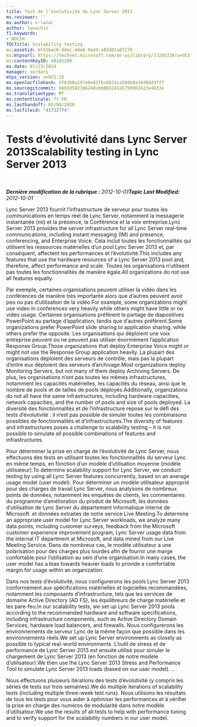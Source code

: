 ```yaml
---
title: Test de l’évolutivité de Lync Server 2013
ms.reviewer: ''
ms.author: v-lanac
author: lanachin
f1.keywords:
- NOCSH
TOCTitle: Scalability testing
ms:assetid: bf41bac6-d4ec-4de6-9a44-a82d01a87279
ms:mtpsurl: https://technet.microsoft.com/en-us/library/JJ205226(v=OCS.15)
ms:contentKeyID: 48185289
ms.date: 07/23/2014
manager: serdars
mtps_version: v=OCS.15
ms.openlocfilehash: d702b0a197e6e81fbc6833ca58968a10d8dd3fff
ms.sourcegitcommit: b693d5923d6240cbb865241a5750963423a4b33e
ms.translationtype: MT
ms.contentlocale: fr-FR
ms.lasthandoff: 02/04/2020
ms.locfileid: "41732774"
---
```

<div data-xmlns="http://www.w3.org/1999/xhtml">

<div class="topic" data-xmlns="http://www.w3.org/1999/xhtml" data-msxsl="urn:schemas-microsoft-com:xslt" data-cs="http://msdn.microsoft.com/en-us/">

<div data-asp="http://msdn2.microsoft.com/asp">

# <a name="scalability-testing-in-lync-server-2013"></a><span data-ttu-id="1ec31-102">Tests d’évolutivité dans Lync Server 2013</span><span class="sxs-lookup"><span data-stu-id="1ec31-102">Scalability testing in Lync Server 2013</span></span>

</div>

<div id="mainSection">

<div id="mainBody">

<span> </span>

<span data-ttu-id="1ec31-103">_**Dernière modification de la rubrique :** 2012-10-01_</span><span class="sxs-lookup"><span data-stu-id="1ec31-103">_**Topic Last Modified:** 2012-10-01_</span></span>

<span data-ttu-id="1ec31-104">Lync Server 2013 fournit l’infrastructure de serveur pour toutes les communications en temps réel de Lync Server, notamment la messagerie instantanée (mi) et la présence, la Conférence et la voix entreprise.</span><span class="sxs-lookup"><span data-stu-id="1ec31-104">Lync Server 2013 provides the server infrastructure for all Lync Server real-time communications, including instant messaging (IM) and presence, conferencing, and Enterprise Voice.</span></span> <span data-ttu-id="1ec31-105">Cela inclut toutes les fonctionnalités qui utilisent les ressources matérielles d’un pool Lync Server 2013 et, par conséquent, affectent les performances et l’évolutivité.</span><span class="sxs-lookup"><span data-stu-id="1ec31-105">This includes any features that use the hardware resources of a Lync Server 2013 pool and, therefore, affect performance and scale.</span></span> <span data-ttu-id="1ec31-106">Toutes les organisations n’utilisent pas toutes les fonctionnalités de manière égale.</span><span class="sxs-lookup"><span data-stu-id="1ec31-106">All organizations do not use all features equally.</span></span>

<span data-ttu-id="1ec31-107">Par exemple, certaines organisations peuvent utiliser la vidéo dans les conférences de manière très importante alors que d’autres peuvent avoir peu ou pas d’utilisation de la vidéo.</span><span class="sxs-lookup"><span data-stu-id="1ec31-107">For example, some organizations might use video in conferences very heavily while others might have little or no video usage.</span></span> <span data-ttu-id="1ec31-108">Certaines organisations préfèrent le partage de diapositives PowerPoint au partage d’application, tandis que d’autres préfèrent.</span><span class="sxs-lookup"><span data-stu-id="1ec31-108">Some organizations prefer PowerPoint slide sharing to application sharing, while others prefer the opposite.</span></span> <span data-ttu-id="1ec31-109">Les organisations qui déploient une voix entreprise peuvent ou ne peuvent pas utiliser énormément l’application Response Group.</span><span class="sxs-lookup"><span data-stu-id="1ec31-109">Those organizations that deploy Enterprise Voice might or might not use the Response Group application heavily.</span></span> <span data-ttu-id="1ec31-110">La plupart des organisations déploient des serveurs de contrôle, mais pas la plupart d’entre eux déploient des serveurs d’archivage.</span><span class="sxs-lookup"><span data-stu-id="1ec31-110">Most organizations deploy Monitoring Servers, but not many of them deploy Archiving Servers.</span></span> <span data-ttu-id="1ec31-111">De plus, les organisations n’ont pas toutes les mêmes infrastructures, notamment les capacités matérielles, les capacités du réseau, ainsi que le nombre de pools et de tailles de pools déployés.</span><span class="sxs-lookup"><span data-stu-id="1ec31-111">Additionally, organizations do not all have the same infrastructures, including hardware capacities, network capacities, and the number of pools and size of pools deployed.</span></span> <span data-ttu-id="1ec31-112">La diversité des fonctionnalités et de l’infrastructure repose sur le défi des tests d’évolutivité : il n’est pas possible de simuler toutes les combinaisons possibles de fonctionnalités et d’infrastructures.</span><span class="sxs-lookup"><span data-stu-id="1ec31-112">The diversity of features and infrastructures poses a challenge to scalability testing – it is not possible to simulate all possible combinations of features and infrastructures.</span></span>

<span data-ttu-id="1ec31-113">Pour déterminer la prise en charge de l’évolutivité de Lync Server, nous effectuons des tests en utilisant toutes les fonctionnalités du serveur Lync en même temps, en fonction d’un modèle d’utilisation moyenne (modèle utilisateur).</span><span class="sxs-lookup"><span data-stu-id="1ec31-113">To determine scalability support for Lync Server, we conduct testing by using all Lync Server features concurrently, based on an average usage model (user model).</span></span> <span data-ttu-id="1ec31-114">Pour déterminer un modèle utilisateur approprié pour des charges de travail Lync Server, nous analysons de nombreux points de données, notamment les enquêtes de clients, les commentaires du programme d’amélioration du produit de Microsoft, les données d’utilisation de Lync Server du département informatique interne de Microsoft. et données extraites de notre service Live Meeting.</span><span class="sxs-lookup"><span data-stu-id="1ec31-114">To determine an appropriate user model for Lync Server workloads, we analyze many data points, including customer surveys, feedback from the Microsoft customer experience improvement program, Lync Server usage data from the internal IT department at Microsoft, and data mined from our Live Meeting Service.</span></span> <span data-ttu-id="1ec31-115">Dans de nombreux cas, le modèle utilisateur a une polarisation pour des charges plus lourdes afin de fournir une marge confortable pour l’utilisation au sein d’une organisation.</span><span class="sxs-lookup"><span data-stu-id="1ec31-115">In many cases, the user model has a bias towards heavier loads to provide a comfortable margin for usage within an organization.</span></span>

<span data-ttu-id="1ec31-116">Dans nos tests d’évolutivité, nous configurerons les pools Lync Server 2013 conformément aux spécifications matérielles et logicielles recommandées, notamment les composants d’infrastructure, tels que les services de domaine Active Directory (AD FS), les équilibreurs de charge matérielle et les pare-feu.</span><span class="sxs-lookup"><span data-stu-id="1ec31-116">In our scalability tests, we set up Lync Server 2013 pools according to the recommended hardware and software specifications, including infrastructure components, such as Active Directory Domain Services, hardware load balancers, and firewalls.</span></span> <span data-ttu-id="1ec31-117">Nous configurerons les environnements de serveur Lync de la même façon que possible dans les environnements réels.</span><span class="sxs-lookup"><span data-stu-id="1ec31-117">We set up Lync Server environments as closely as possible to typical real-world environments.</span></span> <span data-ttu-id="1ec31-118">L’outil de stress et de performance de Lync Server 2013 est ensuite utilisé pour simuler le chargement de Lync Server 2013 (en fonction de notre modèle d’utilisateur).</span><span class="sxs-lookup"><span data-stu-id="1ec31-118">We then use the Lync Server 2013 Stress and Performance Tool to simulate Lync Server 2013 loads (based on our user model).</span></span> <span data-ttu-id="1ec31-119">.</span><span class="sxs-lookup"><span data-stu-id="1ec31-119">.</span></span>

<span data-ttu-id="1ec31-120">Nous effectuons plusieurs itérations des tests d’évolutivité (y compris les séries de tests sur trois semaines).</span><span class="sxs-lookup"><span data-stu-id="1ec31-120">We do multiple iterations of scalability tests (including multiple three-week test runs).</span></span> <span data-ttu-id="1ec31-121">Nous utilisons les résultats de tous les tests pour vous aider à optimiser les performances et à vérifier la prise en charge des numéros de modularité dans notre modèle d’utilisateur.</span><span class="sxs-lookup"><span data-stu-id="1ec31-121">We use the results of all tests to help with performance tuning and to verify support for the scalability numbers in our user model.</span></span>

</div>

<span> </span>

</div>

</div>

</div>

